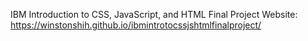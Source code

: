 IBM Introduction to CSS, JavaScript, and HTML Final Project
Website: https://winstonshih.github.io/ibmintrotocssjshtmlfinalproject/
